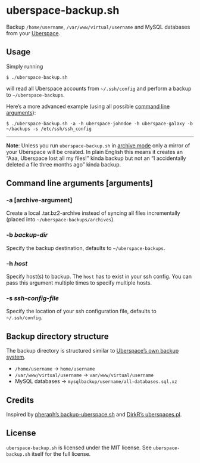 # uberspace-backup.sh

Backup `/home/username`, `/var/www/virtual/username` and MySQL databases from
your [Uberspace](https://uberspace.de).

## Usage

Simply running

```shell
$ ./uberspace-backup.sh
```

will read all Uberspace accounts from `~/.ssh/config` and perform a backup to
`~/uberspace-backups`.

Here’s a more advanced example (using all possible [command line arguments](#arguments)):

```shell
$ ./uberspace-backup.sh -a -h uberspace-johndoe -h uberspace-galaxy -b ~/backups -s /etc/ssh/ssh_config
```

---

**Note**: Unless you run `uberspace-backup.sh` in [archive mode](#archive-argument)
only a mirror of your Uberspace will be created. In plain English this means it
creates an “Aaa, Uberspace lost all my files!” kinda backup but not an “I
accidentally deleted a file three months ago” kinda backup.

## Command line arguments [arguments]

### -a [archive-argument]

Create a local .tar.bz2-archive instead of syncing all files incrementally (placed into `~/uberspace-backups/archives`).

### -b *backup-dir*

Specify the backup destination, defaults to `~/uberspace-backups`.

### -h *host*

Specify host(s) to backup. The `host` has to exist in your ssh config. You can
pass this argument multiple times to specify multiple hosts.

### -s *ssh-config-file*

Specify the location of your ssh configuration file, defaults to
`~/.ssh/config`.

## Backup directory structure

The backup directory is structured similar to [Uberspace’s own backup system](http://uberspace.de/dokuwiki/system:backup).

- `/home/username` → `home/username`
- `/var/www/virtual/username` → `var/www/virtual/username`
- MySQL databases → `mysqlbackup/username/all-databases.sql.xz`

## Credits

Inspired by [pheraph’s backup-uberspace.sh](https://gist.github.com/pheraph/6376979#file-backup-uberspace-sh)
and [DirkR’s uberspaces.pl](https://gist.github.com/DirkR/1613079).

## License

`uberspace-backup.sh` is licensed under the MIT license. See
`uberspace-backup.sh` itself for the full license.
